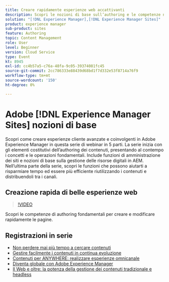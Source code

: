 ```yaml
---
title: Creare rapidamente esperienze web accattivanti
description: Scopri le nozioni di base sull’authoring e le competenze necessarie per creare e modificare rapidamente le pagine.
solution: "[!DNL Experience Manager],[!DNL Experience Manager Sites]"
product: experience manager
sub-product: sites
feature: Authoring
topic: Content Management
role: User
level: Beginner
version: Cloud Service
type: Event
kt: 8945
exl-id: cc4b57a5-c76a-48fa-9c05-39374081fc45
source-git-commit: 2cc786333e88439d68bd1f7d332e53f8714a76f9
workflow-type: tm+mt
source-wordcount: '150'
ht-degree: 0%

---
```


# Adobe [!DNL Experience Manager Sites] nozioni di base

Scopri come creare esperienze cliente avanzate e coinvolgenti in Adobe Experience Manager in questa serie di webinar in 5 parti. La serie inizia con gli elementi costitutivi dell’authoring dei contenuti, presentando al contempo i concetti e le operazioni fondamentali. Include funzioni di amministrazione dei siti e nozioni di base sulla gestione delle risorse digitali in AEM. Nell’ultima parte della serie, scopri le funzioni che possono aiutarti a risparmiare tempo ed essere più efficiente riutilizzando i contenuti e distribuendoli tra i canali.

## Creazione rapida di belle esperienze web

>[!VIDEO](https://video.tv.adobe.com/v/337014/?quality=12&learn=on&hidetitle=true)

Scopri le competenze di authoring fondamentali per creare e modificare rapidamente le pagine.

## Registrazioni in serie

* [Non perdere mai più tempo a cercare contenuti](media-library-administration.md)
* [Gestire facilmente i contenuti in continua evoluzione](collaboration-tools.md)
* [Contenuti per ANYWHERE: realizzare esperienze omnicanale](omnichannel-experiences.md)
* [Diventa globale con Adobe Experience Manager](multi-site-management-web-translation.md)
* [Il Web e oltre: la potenza della gestione dei contenuti tradizionale e headless](traditional-headless-content-management.md)
